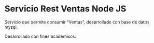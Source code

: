 # Servicio Rest Ventas Node JS

Servicio que permite consumir "Ventas", desarrollado con base de datos mysql.

Desarrollado con fines academicos.
